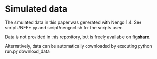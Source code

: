 Simulated data
==============

The simulated data in this paper was generated with Nengo 1.4.
See scripts/NEF*.py and script/nengocl.sh for the scripts used.

Data is not provided in this repository, but is freely available
on [fig**share**](http://figshare.com/articles/Adaptive_control_of_action_Simulation_results/715887).

Alternatively, data can be automatically downloaded by executing
  python run.py download_data
